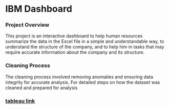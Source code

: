 # IBM Dashboard

### Project Overview

This project is an interactive dashboard to help human resources summarize the data in the Excel file in a simple and understandable way, to understand the structure of the company, and to help him in tasks that may require accurate information about the company and its structure.

### Cleaning Process

The cleaning process involved removing anomalies and ensuring data integrity for accurate analysis.
For detailed steps on how the dataset was cleaned and prepared for analysis


### [tableau link](https://public.tableau.com/app/profile/husein.aljohary8537/viz/IBMData_17079346349670/Dashboard1?publish=yes)
